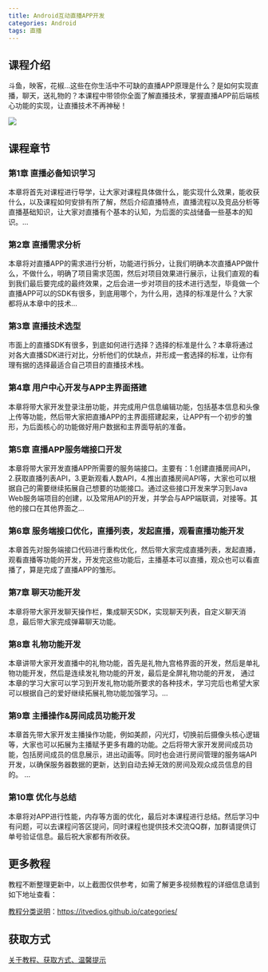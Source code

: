 ```yaml
---
title: Android互动直播APP开发
categories: Android
tags: 直播
---
```


## 课程介绍

斗鱼，映客，花椒…这些在你生活中不可缺的直播APP原理是什么？是如何实现直播，聊天，送礼物的？本课程中带领你全面了解直播技术，掌握直播APP前后端核心功能的实现，让直播技术不再神秘！

![](http://oqn6ggw87.bkt.clouddn.com/Android互动直播APP开发.png)

<!--more-->

## 课程章节

### 第1章 直播必备知识学习

本章将首先对课程进行导学，让大家对课程具体做什么，能实现什么效果，能收获什么，以及课程如何安排有所了解，然后介绍直播特点，直播流程以及竞品分析等直播基础知识，让大家对直播有个基本的认知，为后面的实战储备一些基本的知识。...

### 第2章 直播需求分析

本章将对直播APP的需求进行分析，功能进行拆分，让我们明确本次直播APP做什么，不做什么，明确了项目需求范围，然后对项目效果进行展示，让我们直观的看到我们最后要完成的最终效果，之后会进一步对项目的技术进行选型，毕竟做一个直播APP可以的SDK有很多，到底用哪个，为什么用，选择的标准是什么？大家都将从本章中的技术...

### 第3章 直播技术选型

市面上的直播SDK有很多，到底如何进行选择？选择的标准是什么？本章将通过对各大直播SDK进行对比，分析他们的优缺点，并形成一套选择的标准，让你有理有据的选择最适合自己项目的直播技术栈。

### 第4章 用户中心开发与APP主界面搭建

本章将带大家开发登录注册功能，并完成用户信息编辑功能，包括基本信息和头像上传等功能，然后带大家把直播APP的主界面搭建起来，让APP有一个初步的雏形，为后面核心的功能做好用户数据和主界面导航的准备。

### 第5章 直播APP服务端接口开发

本章将带大家开发直播APP所需要的服务端接口。主要有：1.创建直播房间API，2.获取直播列表API，3.更新观看人数API，4.推出直播房间API等，大家也可以根据自己的需要继续拓展自己想要的功能接口。通过这些接口开发来学习到Java Web服务端项目的创建，以及常用API的开发，并学会与APP端联调，对接等。其他的接口在其他界面之...

### 第6章 服务端接口优化，直播列表，发起直播，观看直播功能开发

本章首先对服务端接口代码进行重构优化，然后带大家完成直播列表，发起直播，观看直播等功能的开发，开发完这些功能后，主播基本可以直播，观众也可以看直播了，算是完成了直播APP的雏形。

### 第7章 聊天功能开发

本章将带大家开发聊天操作栏，集成聊天SDK，实现聊天列表，自定义聊天消息，最后带大家完成弹幕聊天功能。

### 第8章 礼物功能开发

本章讲带大家开发直播中的礼物功能，首先是礼物九宫格界面的开发，然后是单礼物功能开发，然后是连续发礼物功能的开发，最后是全屏礼物功能的开发， 通过本章的学习大家可以学习到开发礼物功能所要求的各种技术，学习完后也希望大家可以根据自己的爱好继续拓展礼物功能加强学习。...

### 第9章 主播操作&房间成员功能开发

本章首先带大家开发主播操作功能，例如美颜，闪光灯，切换前后摄像头核心逻辑等，大家也可以拓展为主播赋予更多有趣的功能。之后将带大家开发房间成员功能，包括房间成员的信息展示，进出动画等。同时也会进行房间管理的服务端API开发，以确保服务器数据的更新，达到自动去掉无效的房间及观众成员信息的目的。 ...

### 第10章 优化与总结

本章将对APP进行性能，内存等方面的优化，最后对本课程进行总结。然后学习中有问题，可以去课程问答区提问，同时课程也提供技术交流QQ群，加群请提供订单号验证信息。最后祝大家都有所收获。

## 更多教程

教程不断整理更新中，以上截图仅供参考，如需了解更多视频教程的详细信息请到如下地址查看：

[教程分类说明](https://itvedios.github.io/categories/)：<https://itvedios.github.io/categories/>

## 获取方式

[关于教程、获取方式、温馨提示](https://itvedios.github.io/about/)